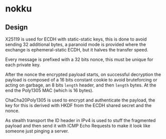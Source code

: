 nokku
=====

Design
------
X25119 is used for ECDH with static-static keys, this is done to avoid sending
32 additional bytes, a paranoid mode is provided where the exchange is
ephemeral-static ECDH, but it halves the transfer speed.

Every message is prefixed with a 32 bits nonce, this must be unique for each
private key.

After the nonce the encrypted payload starts, on successful decryption the
payload is composed of a 16 bits constant cookie to avoid bruteforcing or
acting on garbage, an 8 bits `length` header, and then `length` bytes. At the
end the Poly1305 MAC (which is 16 bytes).

ChaCha20Poly1305 is used to encrypt and authenticate the payload, the key for this
is derived with HKDF from the ECDH shared secret and the nonce.

As stealth transport the ID header in IPv4 is used to stuff the fragmented
payload and then send it with ICMP Echo Requests to make it look like someone
just pinging a server.
